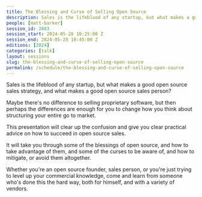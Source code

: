 ```yaml
---
title: The Blessing and Curse of Selling Open Source
description: Sales is the lifeblood of any startup, but what makes a good open source sales strategy?
people: [matt-barker]
session_id: 2803
session_start: 2024-05-28 10:25:00 Z
session_end: 2024-05-28 10:45:00 Z
editions: [2024]
categories: [talk]
layout: sessions
slug: the-blessing-and-curse-of-selling-open-source
permalink: /schedule/the-blessing-and-curse-of-selling-open-source
---
```

Sales is the lifeblood of any startup, but what makes a good open source sales strategy, and what makes a 
good open source sales person?

Maybe there's no difference to selling proprietary software, but then perhaps the differences are enough for you 
to change how you think about structuring your entire go to market.

This presentation will clear up the confusion and give you clear practical advice on how to succeed in open source sales.

It will take you through some of the blessings of open source, and how to take advantage of them, and some of the 
curses to be aware of, and how to mitigate, or avoid them altogether.

Whether you're an open source founder, sales person, or you're just trying to level up your commercial knowledge, 
come and learn from someone who's done this the hard way, both for himself, and with a variety of vendors.
